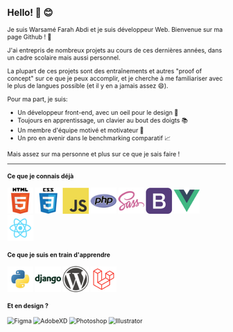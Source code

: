 ## Hello! 👋 😊

Je suis Warsamé Farah Abdi et je suis développeur Web. Bienvenue sur ma page Github ! 🚀

J'ai entrepris de nombreux projets au cours de ces dernières années, dans un cadre scolaire mais aussi personnel.

La plupart de ces projets sont des entraînements et autres "proof of concept" sur ce que je peux accomplir, et je cherche à me familiariser avec le plus de langues possible (et il y en a jamais assez 😄).

Pour ma part, je suis:

* Un développeur front-end, avec un oeil pour le design 🧐
* Toujours en apprentissage, un clavier au bout des doigts 📚
* Un membre d'équipe motivé et motivateur 🤝
* Un pro en avenir dans le benchmarking comparatif 📈

Mais assez sur ma personne et plus sur ce que je sais faire !

___
#### Ce que je connais déjà


<img alt="HTML" width="60px" src="https://raw.githubusercontent.com/github/explore/80688e429a7d4ef2fca1e82350fe8e3517d3494d/topics/html/html.png">
<img alt="CSS" width="60px" src="https://raw.githubusercontent.com/github/explore/80688e429a7d4ef2fca1e82350fe8e3517d3494d/topics/css/css.png">
<img alt="Javascript" width="60px" src="https://raw.githubusercontent.com/github/explore/80688e429a7d4ef2fca1e82350fe8e3517d3494d/topics/javascript/javascript.png"/>
<img alt="PHP" width="60px" src="https://raw.githubusercontent.com/github/explore/ccc16358ac4530c6a69b1b80c7223cd2744dea83/topics/php/php.png">
<img alt="Sass" width="60px" src="https://raw.githubusercontent.com/github/explore/80688e429a7d4ef2fca1e82350fe8e3517d3494d/topics/sass/sass.png">
<img alt="Bootstrap" width="60px" src="https://raw.githubusercontent.com/github/explore/80688e429a7d4ef2fca1e82350fe8e3517d3494d/topics/bootstrap/bootstrap.png">
<img alt="VueJS" width="60px" src="https://raw.githubusercontent.com/github/explore/80688e429a7d4ef2fca1e82350fe8e3517d3494d/topics/vue/vue.png">
<img alt="React" width="60px" src="https://raw.githubusercontent.com/github/explore/80688e429a7d4ef2fca1e82350fe8e3517d3494d/topics/react/react.png">

#### Ce que je suis en train d'apprendre
<img alt="Python" width="60px" src="https://raw.githubusercontent.com/github/explore/80688e429a7d4ef2fca1e82350fe8e3517d3494d/topics/python/python.png">
<img alt="Django" width="60px" src="https://raw.githubusercontent.com/github/explore/80688e429a7d4ef2fca1e82350fe8e3517d3494d/topics/django/django.png">
<img alt="Wordpress" width="60px" src="https://raw.githubusercontent.com/github/explore/80688e429a7d4ef2fca1e82350fe8e3517d3494d/topics/wordpress/wordpress.png">
<img alt="Laravel" width="60px" src="https://raw.githubusercontent.com/github/explore/56a826d05cf762b2b50ecbe7d492a839b04f3fbf/topics/laravel/laravel.png">

#### Et en design ?

<img alt="Figma" width="60px" src="https://avatars.githubusercontent.com/u/5155369?s=200&v=4">
<img alt="AdobeXD" width="60px" src="https://avatars.githubusercontent.com/u/41522403?s=200&v=4">
<img alt="Photoshop" width="60px" src="https://upload.wikimedia.org/wikipedia/commons/thumb/a/af/Adobe_Photoshop_CC_icon.svg/langfr-220px-Adobe_Photoshop_CC_icon.svg.png">
<img alt="Illustrator" width="60px" src="https://upload.wikimedia.org/wikipedia/commons/thumb/f/fb/Adobe_Illustrator_CC_icon.svg/langfr-220px-Adobe_Illustrator_CC_icon.svg.png">

